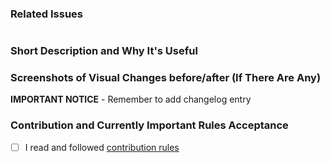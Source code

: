 ### Related Issues
<!--  Put related issue number which this PR is closing. For example #123 -->

#

### Short Description and Why It's Useful
<!-- Describe in a few words what is this Pull Request changing and why it's useful -->


### Screenshots of Visual Changes before/after (If There Are Any)
<!-- If you made any changes in the UI layer, please provide before/after screenshots -->


**IMPORTANT NOTICE** - Remember to add changelog entry


### Contribution and Currently Important Rules Acceptance
<!-- Please get familiar with following info -->

- [ ] I read and followed [contribution rules](https://github.com/hotwax/loop-netsuite#contribution-guideline)